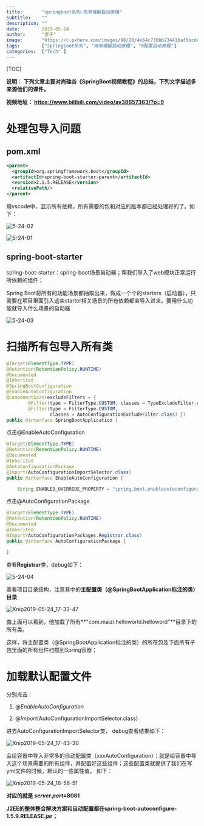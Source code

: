 ```yaml
---
title:       "springboot系列-简单理解启动原理"
subtitle:    ""
description: ""
date:        2019-05-24
author:      "麦子"
image:       "https://c.pxhere.com/images/98/20/4e64c736bb23441baf5bcde4cf87-1432045.jpg!d"
tags:        ["springboot系列", "简单理解启动原理", "0配置启动原理"]
categories:  ["Tech" ]
---
```


[TOC]

**说明： 下列文章主要对尚硅谷《SpringBoot视频教程》的总结，下列文字描述多来源他们的课件。**

**视频地址： https://www.bilibili.com/video/av38657363/?p=9**

# 处理包导入问题

## pom.xml

```xml
<parent>
  <groupId>org.springframework.boot</groupId>
  <artifactId>spring-boot-starter-parent</artifactId>
  <version>2.1.5.RELEASE</version>
  <relativePath/> 
</parent>
```

用vscode中，显示所有依赖，所有需要的包和对应的版本都已经处理好的了。如下：

![5-24-02](/img/5-24-02.png)

![5-24-01](/img/5-24-01.png)

## spring-boot-starter

spring-boot-starter：spring-boot场景启动器；帮我们导入了web模块正常运行所依赖的组件；

Spring Boot将所有的功能场景都抽取出来，做成一个个的starters（启动器），只需要在项目里面引入这些starter相关场景的所有依赖都会导入进来。要用什么功能就导入什么场景的启动器

![5-24-03](/img/5-24-03.png)

# 扫描所有包导入所有类

```java
@Target(ElementType.TYPE)
@Retention(RetentionPolicy.RUNTIME)
@Documented
@Inherited
@SpringBootConfiguration
@EnableAutoConfiguration
@ComponentScan(excludeFilters = {
		@Filter(type = FilterType.CUSTOM, classes = TypeExcludeFilter.class),
		@Filter(type = FilterType.CUSTOM,
				classes = AutoConfigurationExcludeFilter.class) })
public @interface SpringBootApplication {
```

点击@EnableAutoConfiguration

```java
@Target(ElementType.TYPE)
@Retention(RetentionPolicy.RUNTIME)
@Documented
@Inherited
@AutoConfigurationPackage
@Import(AutoConfigurationImportSelector.class)
public @interface EnableAutoConfiguration {

	String ENABLED_OVERRIDE_PROPERTY = "spring.boot.enableautoconfiguration";
```

点击@AutoConfigurationPackage

```java
@Target(ElementType.TYPE)
@Retention(RetentionPolicy.RUNTIME)
@Documented
@Inherited
@Import(AutoConfigurationPackages.Registrar.class)
public @interface AutoConfigurationPackage {

}
```

查看**Registrar**类，debug如下：

![5-24-04](/img/5-24-04.png)

查看项目目录结构，注意其中的**主配置类（@SpringBootApplication标注的类）目录**

![Xnip2019-05-24_17-33-47](/img/Xnip2019-05-24_17-33-47.png)

由上面可以看到，他加载了所有**"com.maizi.helloworld.helloword"**目录下的所有类。

这样，将主配置类（@SpringBootApplication标注的类）的所在包及下面所有子包里面的所有组件扫描到Spring容器；

# 加载默认配置文件

分别点击：

1. @*EnableAutoConfiguration*

2.  @*Import*(AutoConfigurationImportSelector.class)

 进去AutoConfigurationImportSelector类， debug查看结果如下：

![Xnip2019-05-24_17-43-30](/img/Xnip2019-05-24_17-43-30.png)

会给容器中导入非常多的自动配置类（xxxAutoConfiguration）；就是给容器中导入这个场景需要的所有组件，并配置好这些组件；这些配置类就提供了我们在写yml文件的时候，默认的一些属性值， 如下：

![Xnip2019-05-24_16-56-51](/img/Xnip2019-05-24_16-56-51.png)

**对应的就是   *server.port*=8081** 

**J2EE的整体整合解决方案和自动配置都在spring-boot-autoconfigure-1.5.9.RELEASE.jar；**